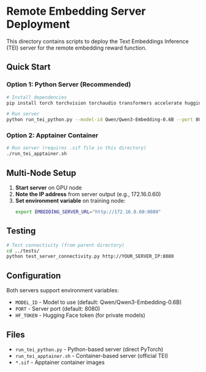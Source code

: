 # Remote Embedding Server Deployment

This directory contains scripts to deploy the Text Embeddings Inference (TEI) server for the remote embedding reward function.

## Quick Start

### Option 1: Python Server (Recommended)
```bash
# Install dependencies
pip install torch torchvision torchaudio transformers accelerate huggingface-hub fastapi uvicorn

# Run server
python run_tei_python.py --model-id Qwen/Qwen3-Embedding-0.6B --port 8080
```

### Option 2: Apptainer Container
```bash
# Run server (requires .sif file in this directory)
./run_tei_apptainer.sh
```

## Multi-Node Setup

1. **Start server** on GPU node
2. **Note the IP address** from server output (e.g., 172.16.0.60)
3. **Set environment variable** on training node:
   ```bash
   export EMBEDDING_SERVER_URL="http://172.16.0.60:8080"
   ```

## Testing

```bash
# Test connectivity (from parent directory)
cd ../tests/
python test_server_connectivity.py http://YOUR_SERVER_IP:8080
```

## Configuration

Both servers support environment variables:
- `MODEL_ID` - Model to use (default: Qwen/Qwen3-Embedding-0.6B)
- `PORT` - Server port (default: 8080)  
- `HF_TOKEN` - Hugging Face token (for private models)

## Files

- `run_tei_python.py` - Python-based server (direct PyTorch)
- `run_tei_apptainer.sh` - Container-based server (official TEI)
- `*.sif` - Apptainer container images
